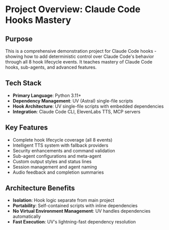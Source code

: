 # Project Overview: Claude Code Hooks Mastery

## Purpose
This is a comprehensive demonstration project for Claude Code hooks - showing how to add deterministic control over Claude Code's behavior through all 8 hook lifecycle events. It teaches mastery of Claude Code hooks, sub-agents, and advanced features.

## Tech Stack
- **Primary Language**: Python 3.11+
- **Dependency Management**: UV (Astral) single-file scripts
- **Hook Architecture**: UV single-file scripts with embedded dependencies
- **Integration**: Claude Code CLI, ElevenLabs TTS, MCP servers

## Key Features
- Complete hook lifecycle coverage (all 8 events)
- Intelligent TTS system with fallback providers
- Security enhancements and command validation
- Sub-agent configurations and meta-agent
- Custom output styles and status lines
- Session management and agent naming
- Audio feedback and completion summaries

## Architecture Benefits
- **Isolation**: Hook logic separate from main project
- **Portability**: Self-contained scripts with inline dependencies
- **No Virtual Environment Management**: UV handles dependencies automatically
- **Fast Execution**: UV's lightning-fast dependency resolution